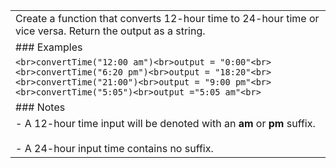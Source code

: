 |   |
|---|
|Create a function that converts 12-hour time to 24-hour time or vice versa. Return the output as a string.|
|### Examples|
|```<br>convertTime("12:00 am")<br>output = "0:00"<br><br>convertTime("6:20 pm")<br>output = "18:20"<br><br>convertTime("21:00")<br>output = "9:00 pm"<br><br>convertTime("5:05")<br>output ="5:05 am"<br>```|
|### Notes|
|- A 12-hour time input will be denoted with an **am** or **pm** suffix.<br>    <br>- A 24-hour input time contains no suffix.|